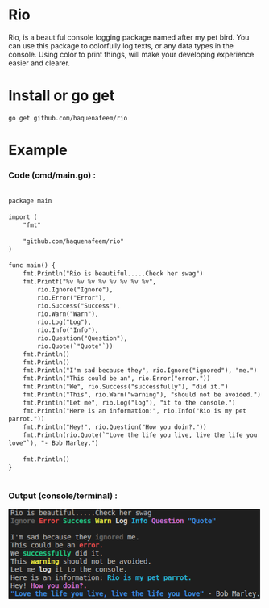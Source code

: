 # Rio
Rio, is a beautiful console logging package named after my pet bird.
You can use this package to colorfully log texts, or any data types in the console.
Using color to print things, will make your developing experience easier and clearer.

# Install or go get

```
go get github.com/haquenafeem/rio
```

# Example
### Code (cmd/main.go) : 

```golang

package main

import (
	"fmt"

	"github.com/haquenafeem/rio"
)

func main() {
	fmt.Println("Rio is beautiful.....Check her swag")
	fmt.Printf("%v %v %v %v %v %v %v %v",
		rio.Ignore("Ignore"),
		rio.Error("Error"),
		rio.Success("Success"),
		rio.Warn("Warn"),
		rio.Log("Log"),
		rio.Info("Info"),
		rio.Question("Question"),
		rio.Quote(`"Quote"`))
	fmt.Println()
	fmt.Println()
	fmt.Println("I'm sad because they", rio.Ignore("ignored"), "me.")
	fmt.Println("This could be an", rio.Error("error."))
	fmt.Println("We", rio.Success("successfully"), "did it.")
	fmt.Println("This", rio.Warn("warning"), "should not be avoided.")
	fmt.Println("Let me", rio.Log("log"), "it to the console.")
	fmt.Println("Here is an information:", rio.Info("Rio is my pet parrot."))
	fmt.Println("Hey!", rio.Question("How you doin?."))
	fmt.Println(rio.Quote(`"Love the life you live, live the life you love"`), "- Bob Marley.")

	fmt.Println()
}


```

### Output (console/terminal) :
![plot](./assets/console_log.png)